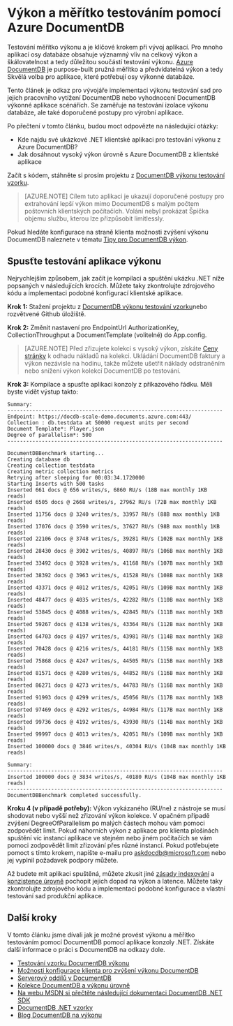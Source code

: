 <properties 
    pageTitle="DocumentDB měřítko a testování výkonu | Microsoft Azure" 
    description="Zjistěte, jak provádět měřítko a výkonu testováním pomocí Azure DocumentDB"
    keywords="testování výkonu"
    services="documentdb" 
    authors="arramac" 
    manager="jhubbard" 
    editor="" 
    documentationCenter=""/>

<tags 
    ms.service="documentdb" 
    ms.workload="data-services" 
    ms.tgt_pltfrm="na" 
    ms.devlang="na" 
    ms.topic="article" 
    ms.date="10/27/2016" 
    ms.author="arramac"/>

# <a name="performance-and-scale-testing-with-azure-documentdb"></a>Výkon a měřítko testováním pomocí Azure DocumentDB
Testování měřítko výkonu a je klíčové krokem při vývoj aplikací. Pro mnoho aplikací osy databáze obsahuje významný vliv na celkový výkon a škálovatelnost a tedy důležitou součástí testování výkonu. [Azure DocumentDB](https://azure.microsoft.com/services/documentdb/) je purpose-built pružná měřítko a předvídatelná výkon a tedy Skvělá volba pro aplikace, které potřebují osy výkonné databáze. 

Tento článek je odkaz pro vývojáře implementaci výkonu testování sad pro jejich pracovního vytížení DocumentDB nebo vyhodnocení DocumentDB výkonné aplikace scénářích. Se zaměřuje na testování izolace výkonu databáze, ale také doporučené postupy pro výrobní aplikace.

Po přečtení v tomto článku, budou moct odpovězte na následující otázky:   

- Kde najdu své ukázkové .NET klientské aplikaci pro testování výkonu z Azure DocumentDB? 
- Jak dosáhnout vysoký výkon úrovně s Azure DocumentDB z klientské aplikace

Začít s kódem, stáhněte si prosím projektu z [DocumentDB výkonu testování vzorku](https://github.com/Azure/azure-documentdb-dotnet/tree/master/samples/documentdb-benchmark). 

> [AZURE.NOTE] Cílem tuto aplikaci je ukazují doporučené postupy pro extrahování lepší výkon mimo DocumentDB s malým počtem poštovních klientských počítačích. Volání nebyl prokázat Špička objemu službu, kterou lze přizpůsobit limitlessly.

Pokud hledáte konfigurace na straně klienta možnosti zvýšení výkonu DocumentDB naleznete v tématu [Tipy pro DocumentDB výkon](documentdb-performance-tips.md).

## <a name="run-the-performance-testing-application"></a>Spusťte testování aplikace výkonu
Nejrychlejším způsobem, jak začít je kompilaci a spuštění ukázku .NET níže popsaných v následujících krocích. Můžete taky zkontrolujte zdrojového kódu a implementaci podobné konfigurací klientské aplikace.

**Krok 1:** Stažení projektu z [DocumentDB výkonu testování vzorku](https://github.com/Azure/azure-documentdb-dotnet/tree/master/samples/documentdb-benchmark)nebo rozvětvené Github úložiště.

**Krok 2:** Změnit nastavení pro EndpointUrl AuthorizationKey, CollectionThroughput a DocumentTemplate (volitelné) do App.config.

> [AZURE.NOTE] Před zřizujete kolekci s vysoký výkon, získáte [Ceny stránky](https://azure.microsoft.com/pricing/details/documentdb/) k odhadu nákladů na kolekci. Ukládání DocumentDB faktury a výkon nezávisle na hodinu, takže můžete ušetřit náklady odstraněním nebo snížení výkon kolekcí DocumentDB po testování.

**Krok 3:** Kompilace a spusťte aplikaci konzoly z příkazového řádku. Měli byste vidět výstup takto:

    Summary:
    ---------------------------------------------------------------------
    Endpoint: https://docdb-scale-demo.documents.azure.com:443/
    Collection : db.testdata at 50000 request units per second
    Document Template*: Player.json
    Degree of parallelism*: 500
    ---------------------------------------------------------------------

    DocumentDBBenchmark starting...
    Creating database db
    Creating collection testdata
    Creating metric collection metrics
    Retrying after sleeping for 00:03:34.1720000
    Starting Inserts with 500 tasks
    Inserted 661 docs @ 656 writes/s, 6860 RU/s (18B max monthly 1KB reads)
    Inserted 6505 docs @ 2668 writes/s, 27962 RU/s (72B max monthly 1KB reads)
    Inserted 11756 docs @ 3240 writes/s, 33957 RU/s (88B max monthly 1KB reads)
    Inserted 17076 docs @ 3590 writes/s, 37627 RU/s (98B max monthly 1KB reads)
    Inserted 22106 docs @ 3748 writes/s, 39281 RU/s (102B max monthly 1KB reads)
    Inserted 28430 docs @ 3902 writes/s, 40897 RU/s (106B max monthly 1KB reads)
    Inserted 33492 docs @ 3928 writes/s, 41168 RU/s (107B max monthly 1KB reads)
    Inserted 38392 docs @ 3963 writes/s, 41528 RU/s (108B max monthly 1KB reads)
    Inserted 43371 docs @ 4012 writes/s, 42051 RU/s (109B max monthly 1KB reads)
    Inserted 48477 docs @ 4035 writes/s, 42282 RU/s (110B max monthly 1KB reads)
    Inserted 53845 docs @ 4088 writes/s, 42845 RU/s (111B max monthly 1KB reads)
    Inserted 59267 docs @ 4138 writes/s, 43364 RU/s (112B max monthly 1KB reads)
    Inserted 64703 docs @ 4197 writes/s, 43981 RU/s (114B max monthly 1KB reads)
    Inserted 70428 docs @ 4216 writes/s, 44181 RU/s (115B max monthly 1KB reads)
    Inserted 75868 docs @ 4247 writes/s, 44505 RU/s (115B max monthly 1KB reads)
    Inserted 81571 docs @ 4280 writes/s, 44852 RU/s (116B max monthly 1KB reads)
    Inserted 86271 docs @ 4273 writes/s, 44783 RU/s (116B max monthly 1KB reads)
    Inserted 91993 docs @ 4299 writes/s, 45056 RU/s (117B max monthly 1KB reads)
    Inserted 97469 docs @ 4292 writes/s, 44984 RU/s (117B max monthly 1KB reads)
    Inserted 99736 docs @ 4192 writes/s, 43930 RU/s (114B max monthly 1KB reads)
    Inserted 99997 docs @ 4013 writes/s, 42051 RU/s (109B max monthly 1KB reads)
    Inserted 100000 docs @ 3846 writes/s, 40304 RU/s (104B max monthly 1KB reads)

    Summary:
    ---------------------------------------------------------------------
    Inserted 100000 docs @ 3834 writes/s, 40180 RU/s (104B max monthly 1KB reads)
    ---------------------------------------------------------------------
    DocumentDBBenchmark completed successfully.


**Kroku 4 (v případě potřeby):** Výkon vykázaného (RU/ne) z nástroje se musí shodovat nebo vyšší než zřizování výkon kolekce. V opačném případě zvýšení DegreeOfParallelism po malých částech mohou vám pomoci zodpovědět limit. Pokud náhorních výkon z aplikace pro klienta plošinách spuštění víc instancí aplikace ve stejném nebo jiném počítačích se vám pomoci zodpovědět limit zřizování přes různé instancí. Pokud potřebujete pomoct s tímto krokem, napište e-mailu pro askdocdb@microsoft.com nebo jej vyplnil požadavek podpory můžete.

Až budete mít aplikaci spuštěná, můžete zkusit jiné [zásady indexování](documentdb-indexing-policies.md) a [konzistence úrovně](documentdb-consistency-levels.md) pochopit jejich dopad na výkon a latence. Můžete taky zkontrolujte zdrojového kódu a implementaci podobné konfigurace a vlastní testování sad produkční aplikace.

## <a name="next-steps"></a>Další kroky
V tomto článku jsme dívali jak je možné provést výkonu a měřítko testováním pomocí DocumentDB pomocí aplikace konzoly .NET. Získáte další informace o práci s DocumentDB na odkazy dole.

* [Testování vzorku DocumentDB výkonu](https://github.com/Azure/azure-documentdb-dotnet/tree/master/samples/documentdb-benchmark)
* [Možnosti konfigurace klienta pro zvýšení výkonu DocumentDB](documentdb-performance-tips.md)
* [Serverový oddílů v DocumentDB](documentdb-partition-data.md)
* [Kolekce DocumentDB a výkonu úrovně](documentdb-performance-levels.md)
* [Na webu MSDN si přečtěte následující dokumentaci DocumentDB .NET SDK](https://msdn.microsoft.com/library/azure/dn948556.aspx)
* [DocumentDB .NET vzorky](https://github.com/Azure/azure-documentdb-net)
* [Blog DocumentDB na výkonu](https://azure.microsoft.com/blog/2015/01/20/performance-tips-for-azure-documentdb-part-1-2/)
